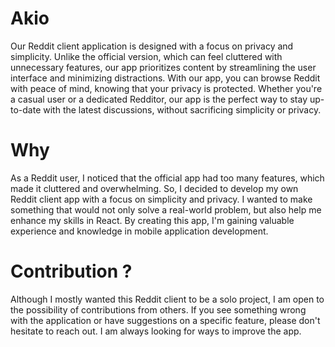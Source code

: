 # Akio

Our Reddit client application is designed with a focus on privacy and simplicity. Unlike the official version, which can feel cluttered with unnecessary features, our app prioritizes content by streamlining the user interface and minimizing distractions. With our app, you can browse Reddit with peace of mind, knowing that your privacy is protected. Whether you're a casual user or a dedicated Redditor, our app is the perfect way to stay up-to-date with the latest discussions, without sacrificing simplicity or privacy.

# Why

As a Reddit user, I noticed that the official app had too many features, which made it cluttered and overwhelming. So, I decided to develop my own Reddit client app with a focus on simplicity and privacy. I wanted to make something that would not only solve a real-world problem, but also help me enhance my skills in React. By creating this app, I'm gaining valuable experience and knowledge in mobile application development.

# Contribution ?

Although I mostly wanted this Reddit client to be a solo project, I am open to the possibility of contributions from others. If you see something wrong with the application or have suggestions on a specific feature, please don't hesitate to reach out. I am always looking for ways to improve the app.
